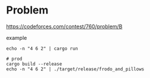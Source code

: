 # Problem

https://codeforces.com/contest/760/problem/B

example
```
echo -n "4 6 2" | cargo run

# prod
cargo build --release
echo -n "4 6 2" | ./target/release/frodo_and_pillows
```